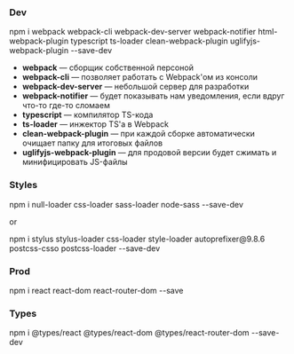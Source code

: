 ### Dev
<p>
 npm i webpack webpack-cli webpack-dev-server webpack-notifier html-webpack-plugin typescript ts-loader clean-webpack-plugin uglifyjs-webpack-plugin --save-dev
</p>
<ul>
  <li><b>webpack</b> — сборщик собственной персоной</li>
  <li><b>webpack-cli</b> — позволяет работать с Webpack'ом из консоли</li>
  <li><b>webpack-dev-server</b> — небольшой сервер для разработки</li>
  <li><b>webpack-notifier</b> — будет показывать нам уведомления, если вдруг что-то где-то сломаем</li>
  <li><b>typescript</b> — компилятор TS-кода</li>
  <li><b>ts-loader</b> — инжектор TS'а в Webpack</li>
  <li><b>clean-webpack-plugin</b> — при каждой сборке автоматически очищает папку для итоговых файлов</li>
  <li><b>uglifyjs-webpack-plugin</b> — для продовой версии будет сжимать и минифицировать JS-файлы</li>
</ul>

### Styles
<p>
npm i null-loader css-loader sass-loader node-sass --save-dev
</p>
<p>or</p>
<p>
npm i stylus stylus-loader css-loader style-loader autoprefixer@9.8.6 postcss-csso postcss-loader --save-dev
</p>

### Prod
<p>
npm i react react-dom react-router-dom --save
</p>

### Types
<p>
npm i @types/react @types/react-dom @types/react-router-dom --save-dev
</p>